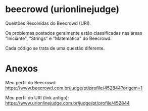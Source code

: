 # beecrowd (urionlinejudge)

Questões Resolvidas do Beecrowd (URI).

Os problemas postados geralmente estão classificadas nas áreas "Iniciante", "Strings" e "Matemática" do Beecrowd.

Cada código se trata de uma questão diferente.

# Anexos

Meu perfil do Beecrowd: https://www.beecrowd.com.br/judge/pt/profile/452844?origem=1

Meu perfil do URI (link antigo): https://www.urionlinejudge.com.br/judge/pt/profile/452844
